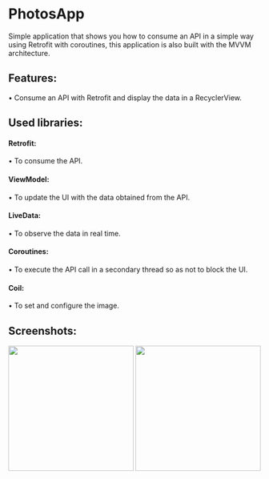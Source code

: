 # PhotosApp
Simple application that shows you how to consume an API in a simple way using Retrofit with coroutines, this application is also built with the MVVM architecture.

<h2>Features:</h2>
• Consume an API with Retrofit and display the data in a RecyclerView.

<h2>Used libraries:</h2>

<h4>Retrofit:</h4>
• To consume the API.
<br>
<h4>ViewModel:</h4>
• To update the UI with the data obtained from the API.
<br>
<h4>LiveData:</h4>
• To observe the data in real time.
<br>
<h4>Coroutines:</h4>
• To execute the API call in a secondary thread so as not to block the UI.
<br>
<h4>Coil:</h4>
• To set and configure the image.

<h2>Screenshots:</h2>

<div class="row">
      	<img src="https://blogger.googleusercontent.com/img/a/AVvXsEj3W8JXNqy-w7RVKYq6jXHgLVPZHojYVtFFqyDkmu_BHZqcXaJZej8OLaVprkieSE7a5myAWzH2V2txkOEKvO9tGJc8rIfCawtfr3WQhXusu5jZ97CjbD_FHL-R4R9xiUz7Ik1a8XBNqhxIohloqhblxT3RfBpzUkHFypaTDNsyYk7nU4wQNp_Ycuzo=s16000" width="250">
        <img src="https://blogger.googleusercontent.com/img/a/AVvXsEiPmwQnstR9-iDt-YCur1ajLDtSST310xvztg3gMXtRbCCEw51_1UbD4gWXu6aQ9yNdekF8iMeB4HTakylExVl9UL_4FpW-ompzxLgHEsQYv_kohukkLWeMQUca0RSDWH4SXyhEEhgoPbTRoxmtsDcjAZUvBmwb1hGQII5NxwNvXfLC4zEsEQyDUbd1=s16000" width="250">
</div>
